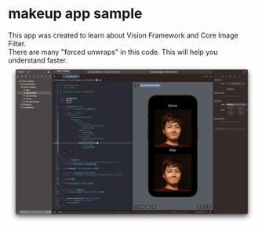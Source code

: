 # makeup app sample
This app was created to learn about Vision Framework and Core Image Filter.  
There are many "forced unwraps" in this code. This will help you understand faster.
![image](cover.png)